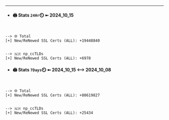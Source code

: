 

---
- #### 🖨️ **Stats** `24Hr`⏲️ ➼ 2024_10_15
```console


--> 🌐 Total
[+] New/ReNewed SSL Certs (ALL): +19448840


--> 🇳🇵 np_ccTLDs
[+] New/ReNewed SSL Certs (ALL): +6978

```

- #### 🖨️ **Stats** `7Days`⏲️ ➼ 2024_10_15 <--> 2024_10_08
```console


--> 🌐 Total
[+] New/ReNewed SSL Certs (ALL): +80619827


--> 🇳🇵 np_ccTLDs
[+] New/ReNewed SSL Certs (ALL): +25434

```

